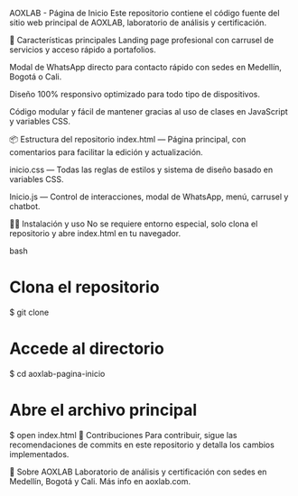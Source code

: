 AOXLAB - Página de Inicio
Este repositorio contiene el código fuente del sitio web principal de AOXLAB, laboratorio de análisis y certificación.

🚀 Características principales
Landing page profesional con carrusel de servicios y acceso rápido a portafolios.

Modal de WhatsApp directo para contacto rápido con sedes en Medellín, Bogotá o Cali.

Diseño 100% responsivo optimizado para todo tipo de dispositivos.

Código modular y fácil de mantener gracias al uso de clases en JavaScript y variables CSS.

📦 Estructura del repositorio
index.html — Página principal, con comentarios para facilitar la edición y actualización.

inicio.css — Todas las reglas de estilos y sistema de diseño basado en variables CSS.

Inicio.js — Control de interacciones, modal de WhatsApp, menú, carrusel y chatbot.

👨‍💻 Instalación y uso
No se requiere entorno especial, solo clona el repositorio y abre index.html en tu navegador.

bash
# Clona el repositorio
$ git clone <url-del-repositorio>

# Accede al directorio
$ cd aoxlab-pagina-inicio

# Abre el archivo principal
$ open index.html
📝 Contribuciones
Para contribuir, sigue las recomendaciones de commits en este repositorio y detalla los cambios implementados.

🏢 Sobre AOXLAB
Laboratorio de análisis y certificación con sedes en Medellín, Bogotá y Cali. Más info en aoxlab.com.